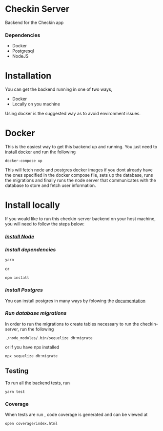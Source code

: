 # Checkin Server
Backend for the Checkin app


### Dependencies
 - Docker
 - Postgresql
 - NodeJS

# Installation
You can get the backend running in one of two ways,
 - Docker
 - Locally on you machine

 Using docker is the suggested way as to avoid environment issues.
# Docker
This is the easiest way to get this backend up and running. You just need to [install docker](https://docs.docker.com/compose/install/) and run the following
```
docker-compose up
```
This will fetch node and postgres docker images if you dont already have the ones specified in the docker compose file, sets up the database, runs the migrations and finally runs the node server that communicates with the database to store and fetch user information.
# Install locally
If you would like to run this checkin-server backend on your host machine, you will need to follow the steps below:

### _[Install Node](https://nodejs.org/en/download/)_

### _Install dependencies_
```
yarn
```
or
```
npm install
```

### _Install Postgres_
You can install postgres in many ways by folowing the [documentation](https://www.postgresql.org/download/)
### _Run database migrations_
In order to run the migrations to create tables necessary to run the checkin-server, run the following
```
./node_modules/.bin/sequelize db:migrate
```

or if you have npx installed

```
npx sequelize db:migrate
```

## Testing

To run all the backend tests, run
```
yarn test
```

### Coverage
When tests are run , code coverage is generated and can be viewed at
```
open coverage/index.html
```